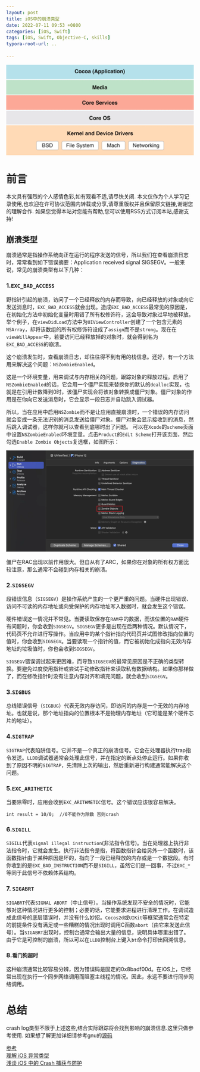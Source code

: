 ```yaml
---
layout: post
title: iOS中的崩溃类型
date: 2022-07-11 09:53 +0800
categories: [iOS, Swift]
tags: [iOS, Swift, Objective-C, skills]
typora-root-url: ..

---
```


![](/assets/images/20220711iOSCrashType/kernel.webp)

# 前言

本文具有强烈的个人感情色彩,如有观看不适,请尽快关闭. 本文仅作为个人学习记录使用,也欢迎在许可协议范围内转载或分享,请尊重版权并且保留原文链接,谢谢您的理解合作. 如果您觉得本站对您能有帮助,您可以使用RSS方式订阅本站,感谢支持!

## 崩溃类型

崩溃通常是指操作系统向正在运行的程序发送的信号，所以我们在查看崩溃日志时，常常看到如下错误摘要：Application received signal SIGSEGV。一般来说，常见的崩溃类型有以下几种：

### 1.`EXC_BAD_ACCESS`

野指针引起的崩溃，访问了一个已经释放的内存而导致，向已经释放的对象或向它发送消息时，`EXC_BAD_ACCESS`就会出现。造成`EXC_BAD_ACCESS`最常见的原因是，在初始化方法中初始化变量时用错了所有权修饰符，这会导致对象过早地被释放。举个例子，在`viewDidLoad`方法中为`UIViewController`创建了一个包含元素的`NSArray`，却将该数组的所有权修饰符设成了`assign`而不是`strong`。现在在`viewWillAppear`中，若要访问已经释放掉的对象时，就会得到名为`EXC_BAD_ACCESS`的崩溃。

这个崩溃发生时，查看崩溃日志，却往往得不到有用的栈信息。还好，有一个方法用来解决这个问题：`NSZombieEnabled`。

这是一个环境变量，用来调试与内存相关的问题，跟踪对象的释放过程。启用了`NSZombieEnabled`的话，它会用一个僵尸实现来替换你的默认的`dealloc`实现，也就是在引用计数降到0时，该僵尸实现会将该对象转换成僵尸对象。僵尸对象的作用是在你向它发送消息时，它会显示一段日志并自动跳入调试器。

所以，当在应用中启用`NSZombie`而不是让应用直接崩溃时，一个错误的内存访问就会变成一条无法识别的消息发送给僵尸对象。僵尸对象会显示接收到的消息，然后跳入调试器，这样你就可以查看到底哪时出了问题。 可以在`Xcode`的`scheme`页面中设置`NSZombieEnabled`环境变量。点击`Product`的`Edit Scheme`打开该页面，然后勾选`Enable Zombie Objects`复选框，如图所示：

![](/assets/images/20220711iOSCrashType/1.webp)

僵尸在RAC出现以前作用很大。但自从有了ARC，如果你在对象的所有权方面比较注意，那么通常不会碰到内存相关的崩溃。


### 2.`SIGSEGV`

段错误信息（`SIGSEGV`）是操作系统产生的一个更严重的问题。当硬件出现错误、访问不可读的内存地址或向受保护的内存地址写入数据时，就会发生这个错误。

硬件错误这一情况并不常见。当要读取保存在`RAM`中的数据，而该位置的`RAM`硬件有问题时，你会收到`SIGSEGV`。`SIGSEGV`更多是出现在后两种情况。默认情况下，代码页不允许进行写操作。当应用中的某个指针指向代码页并试图修改指向位置的值时，你会收到`SIGSEGV`。当要读取一个指针的值，而它被初始化成指向无效内存地址的垃圾值时，你也会收到`SIGSEGV`。

`SIGSEGV`错误调试起来更困难，而导致`SIGSEGV`的最常见原因是不正确的类型转换。要避免过度使用指针或尝试手动修改指针来读取私有数据结构。如果你那样做了，而在修改指针时没有注意内存对齐和填充问题，就会收到`SIGSEGV`。

### 3.`SIGBUS`

总线错误信号（`SIGBUG`）代表无效内存访问，即访问的内存是一个无效的内存地址。也就是说，那个地址指向的位置根本不是物理内存地址（它可能是某个硬件芯片的地址）。

### 4.`SIGTRAP`

`SIGTRAP`代表陷阱信号。它并不是一个真正的崩溃信号。它会在处理器执行trap指令发送。`LLDB`调试器通常会处理此信号，并在指定的断点处停止运行。如果你收到了原因不明的`SIGTRAP`，先清除上次的输出，然后重新进行构建通常能解决这个问题。

### 5.`EXC_ARITHETIC`

当要除零时，应用会收到`EXC_ARITHMETIC`信号。这个错误应该很容易解决。

``` objc
int result = 10/0;  //0不能作为除数 否则crash
``` 

### 6.`SIGILL`

`SIGILL`代表`signal illegal instruction`(非法指令信号)。当在处理器上执行非法指令时，它就会发生。执行非法指令是指，将函数指针会给另外一个函数时，该函数指针由于某种原因是坏的，指向了一段已经释放的内存或是一个数据段。有时你收到的是`EXC_BAD_INSTRUCTION`而不是`SIGILL`，虽然它们是一回事，不过`EXC_*`等同于此信号不依赖体系结构。

### 7. `SIGABRT`

`SIGABRT`代表`SIGNAL ABORT`（中止信号）。当操作系统发现不安全的情况时，它能够对这种情况进行更多的控制；必要的话，它能要求进程进行清理工作。在调试造成此信号的底层错误时，并没有什么妙招。`Cocos2d`或`UIKit`等框架通常会在特定的前提条件没有满足或一些糟糕的情况出现时调用C函数`abort`（由它来发送此信号）。当`SIGABRT`出现时，控制台通常会输出大量的信息，说明具体哪里出错了。由于它是可控制的崩溃，所以可以在`LLDB`控制台上键入`bt`命令打印出回溯信息。

### 8.`看门狗超时`

这种崩溃通常比较容易分辨，因为错误码是固定的0x8badf00d。在iOS上，它经常出现在执行一个同步网络调用而阻塞主线程的情况。因此，永远不要进行同步网络调用。

# 总结

crash log类型不限于上述这些,结合实际跟踪将会找到影响的崩溃信息.这里只做参考使用. 如果想了解更加详细请参考gnu的[源码](http://fxr.watson.org/fxr/source/osfmk/mach/exception_types.h?v=xnu-2050.18.24)

[参考](https://zhuanlan.zhihu.com/p/269371735)  
[理解 iOS 异常类型](https://juejin.cn/post/6844903866128039944)  
[浅谈 iOS 中的 Crash 捕获与防护
](http://shevakuilin.com/ios-crashprotection/)